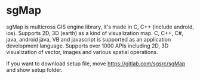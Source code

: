 # sgMap
sgMap is multicross GIS engine library, it's made in C, C++ (include android, ios). 
Supports 2D, 3D (earth) as a kind of visualization map. 
C, C++, C#, java, android java, VB and javascript is supported as an application development language. 
Supports over 1000 APIs including 2D, 3D visualization of vector, images and various spatial operations. 

if you want to download setup file, move https://gitlab.com/sgsrc/sgMap and show setup folder.

